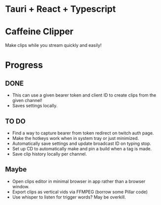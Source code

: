 # Tauri + React + Typescript

# Caffeine Clipper
Make clips while you stream quickly and easily! 

# Progress

## DONE

* This can use a given bearer token and client ID to create clips from the given channel!
* Saves settings locally.

## TO DO

* Find a way to capture bearer from token redirect on twitch auth page.
* Make the hotkeys work when in system tray or just minimized.
* Automatically save settings and update broadcast ID on typing stop.
* Set up CD to automatically make and pin a build when a tag is made.
* Save clip history locally per channel.

## Maybe

* Open clips editor in minimal browser in app rather than a browser window.
* Export clips as vertical vids via FFMPEG (borrow some Pillar code)
* Use whisper to listen for trigger words? May be overkill.
